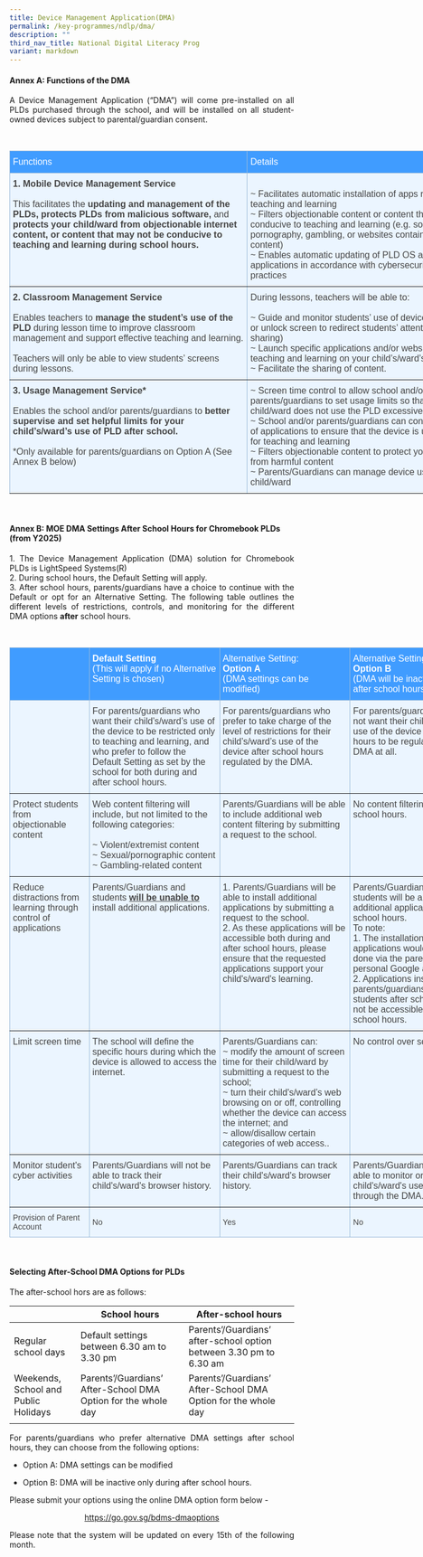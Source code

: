 ```yaml
---
title: Device Management Application(DMA)
permalink: /key-programmes/ndlp/dma/
description: ""
third_nav_title: National Digital Literacy Prog
variant: markdown
---
```

#### Annex A: Functions of the DMA

<p style="text-align:justify">A Device Management Application (“DMA”) will come pre-installed on all PLDs purchased through the school, and will be installed on all student-owned devices subject to parental/guardian consent.   </p>


<br>

<style type="text/css">
.tg  {border-collapse:collapse;border-color:#9ABAD9;border-spacing:0;}
.tg td{background-color:#EBF5FF;border-color:#9ABAD9;border-style:solid;border-width:0px;color:#444;
  font-family:Arial, sans-serif;font-size:14px;overflow:hidden;padding:10px 5px;word-break:normal;}
.tg th{background-color:#409cff;border-color:#9ABAD9;border-style:solid;border-width:0px;color:#fff;
  font-family:Arial, sans-serif;font-size:14px;font-weight:normal;overflow:hidden;padding:10px 5px;word-break:normal;}
.tg .tg-cey4{border-color:inherit;font-size:16px;text-align:left;vertical-align:top}
</style>
<table class="tg" style="undefined;table-layout: fixed; width: 842px">
<colgroup>
<col style="width: 421px">
<col style="width: 421px">
</colgroup>
<thead>
  <tr>
    <th class="tg-cey4">Functions</th>
    <th class="tg-cey4">Details</th>
  </tr>
</thead>
<tbody>
  <tr>
    <td class="tg-cey4"><span style="font-weight:bold">1. Mobile Device Management Service</span><br><br>This facilitates the <span style="font-weight:bold">updating and management of the PLDs, protects PLDs from malicious software, </span>and<span style="font-weight:bold"> protects your child/ward from objectionable internet content, or content that may not be conducive to teaching and learning during school hours.</span></td>
    <td class="tg-cey4"><br>~ Facilitates automatic installation of apps required for teaching and learning<br>~ Filters objectionable content or content that may not be conducive to teaching and learning (e.g. social media, pornography, gambling, or websites containing extremist content)<br>~ Enables automatic updating of PLD OS and its applications in accordance with cybersecurity best practices</td>
  </tr>
  <tr>
    <td class="tg-cey4"><span style="font-weight:bold">2. Classroom Management Service</span><br><br>Enables teachers to <span style="font-weight:bold">manage the student’s use of the PLD </span>during lesson time to improve classroom management and support effective teaching and learning.<br><br>Teachers will only be able to view students’ screens during lessons.</td>
    <td class="tg-cey4">During lessons, teachers will be able to:<br><br>~ Guide and monitor students’ use of devices (e.g., lock or unlock screen to redirect students’ attention or screen sharing)<br>~ Launch specific applications and/or websites for teaching and learning on your child’s/ward’s device<br>~ Facilitate the sharing of content.</td>
  </tr>
  <tr>
    <td class="tg-cey4"><span style="font-weight:bold">3. Usage Management Service*</span><br><br>Enables the school and/or parents/guardians to <span style="font-weight:bold">better supervise and set helpful limits for your child’s/ward’s use of PLD after school. </span><br><br>*Only available for parents/guardians on Option A (See Annex B below)</td>
    <td class="tg-cey4">~ Screen time control to allow school and/or parents/guardians to set usage limits so that your child/ward does not use the PLD excessively<br>~ School and/or parents/guardians can control installation of applications to ensure that the device is used optimally for teaching and learning<br>~ Filters objectionable content to protect your child/ward from harmful content<br>~ Parents/Guardians can manage device usage of child/ward</td>
  </tr>
</tbody>
</table>

<br>


#### Annex B: MOE DMA Settings After School Hours for Chromebook PLDs (from Y2025)


<p style="text-align:justify;">1. The Device Management Application (DMA) solution for Chromebook PLDs is LightSpeed Systems(R)  <br>2.     During school hours, the Default Setting will apply. <br>3. After school hours, parents/guardians have a choice to continue with the Default or opt for an Alternative Setting. The following table outlines the different levels of restrictions, controls, and monitoring for the different DMA options <b>after</b> school hours.</p>

<br>
<style type="text/css">
.tg  {border-collapse:collapse;border-color:#9ABAD9;border-spacing:0;}
.tg td{background-color:#EBF5FF;border-color:#9ABAD9;border-style:solid;border-width:1px;color:#444;
  font-family:Arial, sans-serif;font-size:14px;overflow:hidden;padding:10px 5px;word-break:normal;}
.tg th{background-color:#409cff;border-color:#9ABAD9;border-style:solid;border-width:1px;color:#fff;
  font-family:Arial, sans-serif;font-size:14px;font-weight:normal;overflow:hidden;padding:10px 5px;word-break:normal;}
.tg .tg-186s{border-color:inherit;font-size:medium;text-align:left;vertical-align:top}
</style>
<table class="tg" style="undefined;table-layout: fixed; width: 834px">
<colgroup>
<col style="width: 141px">
<col style="width: 231px">
<col style="width: 231px">
<col style="width: 231px">
</colgroup>
<thead>
  <tr>
    <th class="tg-186s"></th>
		<th class="tg-186s"><b>Default Setting</b><br>(This will apply if no Alternative Setting is chosen)<br></th>
		<th class="tg-186s">Alternative Setting:<br><b>Option A</b><br>(DMA settings can be modified)</th>
		<th class="tg-186s">Alternative Setting:<br><b>Option B</b><br>(DMA will be inactive <b>only</b> after school hours)</th>
  </tr>
</thead>
<tbody>
  <tr>
    <td class="tg-186s"></td>
    <td class="tg-186s">For parents/guardians who want their child’s/ward’s use of the device to be restricted only to teaching and learning, and who prefer to follow the Default Setting as set by the school for both during and after school hours.</td>
    <td class="tg-186s"><span style="font-weight:400;font-style:normal">For parents/guardians who prefer to take charge of the level of restrictions for their child’s/ward’s use of the device after school hours regulated by the DMA.</span></td>
    <td class="tg-186s">For parents/guardians who do not want their child’s/ward’s use of the device after school hours to be regulated by the DMA at all.</td>
  </tr>
  <tr>
    <td class="tg-186s">Protect students from objectionable content</td>
    <td class="tg-186s">Web content filtering will include, but not limited to the following categories:<br><br>~ Violent/extremist content<br>~ Sexual/pornographic content<br>~ Gambling-related content</td>
    <td class="tg-186s">Parents/Guardians will be able to include additional web content filtering by submitting a request to the school.</td>
    <td class="tg-186s">No content filtering at all after school hours.</td>
  </tr>
  <tr>
    <td class="tg-186s">Reduce distractions from learning through control of applications</td>
    <td class="tg-186s">Parents/Guardians and students <b><u>will be unable to</u></b> install additional applications.</td>
    <td class="tg-186s">1. Parents/Guardians will be able to install additional applications by submitting a request to the school.<br><span style="font-weight:400;font-style:normal">2. As these applications will be accessible both during and after school hours, please ensure that the requested applications support your child's/ward's learning.</span><br></td>
		<td class="tg-186s">Parents/Guardians and/or students will be able to install additional applications after school hours. <br> To note:<br>1. The installation of applications would have to be done via the parent’s/student’s personal Google account. <br>2. Applications installed by parents/guardians and/or students after school hours will not be accessible during school hours.</td>
  </tr>
  <tr>
    <td class="tg-186s">Limit screen time</td>
    <td class="tg-186s">The school will define the specific hours during which the device is allowed to access the internet.</td>
    <td class="tg-186s">Parents/Guardians can: <br>~ modify the amount of screen time for their child/ward by submitting a request to the school; <br>~ turn their child's/ward’s web browsing on or off, controlling whether the device can access the internet; and <br>~ allow/disallow certain categories of web access..</td>
    <td class="tg-186s">No control over screen time.</td>
  </tr>
  <tr>
    <td class="tg-186s">Monitor student's cyber activities</td>
    <td class="tg-186s">Parents/Guardians will not be able to track their child's/ward's browser history. </td>
    <td class="tg-186s">Parents/Guardians can track their child's/ward's browser history.</td>
		<td class="tg-186s">Parents/Guardians will <u>not</u> be able to monitor or control their child's/ward's use of the device through the DMA. </td>
	</tr><tr>
		<td>Provision of Parent Account</td>
		<td>No</td>
		<td>Yes</td>
		<td>No</td>
  </tr>
</tbody>
</table>
<br>

#### Selecting After-School DMA Options for PLDs

The after-school hors are as follows:

|  | School hours| After-school hours |
| -------- | -------- | -------- |
| Regular school days     | Default settings between 6.30 am to 3.30 pm     | Parents’/Guardians’ after-school option between 3.30 pm to 6.30 am     |
| Weekends, School and Public Holidays     | Parents’/Guardians’ After-School DMA Option for the whole day     | Parents’/Guardians’ After-School DMA Option for the whole day     |
||||



<p style="text-align:justify">For parents/guardians who prefer alternative DMA settings after school hours, they can choose from the following options:</p>

* <p style="text-align:justify">Option A: DMA settings can be modified</p>
* <p style="text-align:justify">Option B: DMA will be inactive only during after school hours.</p>

<p style="text-align:justify">Please submit your options using the online DMA option form below -&nbsp;<br></p>
 
 <p style="text-align:center"><a href="https://go.gov.sg/bdms-dmaoptions">https://go.gov.sg/bdms-dmaoptions</a></p>

  
<p style="text-align:justify">Please note that the system will be updated on every 15th of the following month.&nbsp;  <br><br>
</p>